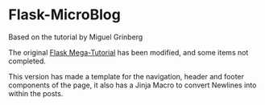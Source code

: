 # Flask-MicroBlog
Based on the tutorial by Miguel Grinberg

The original [Flask Mega-Tutorial](https://blog.miguelgrinberg.com/post/the-flask-mega-tutorial-part-i-hello-world) has been modified, and some items not completed.

This version has made a template for the navigation, header and footer components of the page, it also has a Jinja Macro to convert Newlines into <br/> within the posts.

